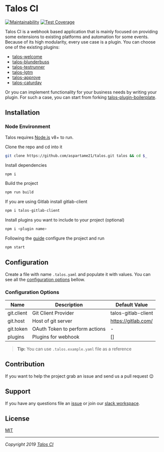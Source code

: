 # Talos CI
[![Maintainability](https://api.codeclimate.com/v1/badges/7bfaa50447194347659a/maintainability)](https://codeclimate.com/github/aspartame21/talos/maintainability)
[![Test Coverage](https://api.codeclimate.com/v1/badges/7bfaa50447194347659a/test_coverage)](https://codeclimate.com/github/aspartame21/talos/test_coverage)


Talos CI is a webhook based application that is mainly focused on providing some extensions to existing platforms and automation for some events. 
Because of its high modularity, every use case is a plugin. You can choose one of the existing plugins:

- [talos-welcome](https://github.com/aspartame21/talos-welcome)
- [talos-blunderbuss](https://github.com/aspartame21/talos-blunderbuss)
- [talos-testrunner](https://github.com/aspartame21/talos-testrunner)
- [talos-lgtm](https://github.com/aspartame21/talos-lgtm)
- [talos-approve](https://github.com/aspartame21/talos-approve)
- [talos-caturday](https://github.com/aspartame21/talos-caturday)

Or you can implement functionality for your business needs by writing your plugin. For such a case, you can start from forking [talos-plugin-boilerplate](https://github.com/aspartame21/talos-plugin-boilerplate).

## Installation

### Node Environment
Talos requires [Node.js](https://nodejs.org) v8+ to run.

Clone the repo and cd into it
```bash
git clone https://github.com/aspartame21/talos.git talos && cd $_
```
Install dependencies
```bash
npm i
```
Build the project
```bash
npm run build
```
If you are using Gitlab install gitlab-client
```bash
npm i talos-gitlab-client
```
Install plugins you want to include to your project (optional)
```bash
npm i <plugin name>
```
Following the [guide](#Configuration) configure the project and run
```bash
npm start
```

## Configuration
Create a file with name `.talos.yaml` and populate it with values. You can see all the [configuration options](#Configuration-Options) bellow.

### Configuration Options
Name | Description | Default Value
--- | --- | ---
git.client | Git Client Provider | talos-gitlab-client
git.host | Host of git server | https://gitlab.com/
git.token |  OAuth Token to perform actions | -
plugins | Plugins for webhook | []
> **Tip:**
> You can use `.talos.example.yaml` file as a reference

## Contribution
If you want to help the project grab an issue and send us a pull request :wink:

## Support
If you have any questions file an [issue](https://github.com/aspartame21/talos/issues) or join our [slack workspace](https://join.slack.com/t/talos-project/shared_invite/enQtODUyMTAyMDAzMzAwLTliNmNhZTk0NGQ0OTA4MGNlYTdiZDk2ZDEzMmI3NjJjZWUyNTNkYjU4ODE1NjI1NWYyNTk3MDA3MWU2MzRhODY).

## License

[MIT](https://github.com/aspartame21/talos/blob/master/LICENSE)

---
_Copyright 2019 [Talos CI](https://github.com/aspartame21/talos/graphs/contributors)_
